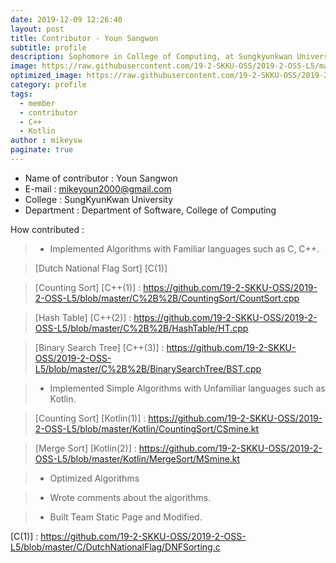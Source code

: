 ```yaml
---
date: 2019-12-09 12:26:40
layout: post
title: Contributor - Youn Sangwon 
subtitle: profile
description: Sophomore in College of Computing, at Sungkyunkwan University
image: https://raw.githubusercontent.com/19-2-SKKU-OSS/2019-2-OSS-L5/master/assets/img/749c490c0490a7aaa3c41f6486874f30.jpg
optimized_image: https://raw.githubusercontent.com/19-2-SKKU-OSS/2019-2-OSS-L5/master/assets/img/749c490c0490a7aaa3c41f6486874f30.jpg
category: profile
tags:
  - member
  - contributor
  - C++
  - Kotlin
author : mikeysw
paginate: true
---
```


- Name of contributor : Youn Sangwon
- E-mail : mikeyoun2000@gmail.com
- College : SungKyunKwan University
- Department : Department of Software, College of Computing

How contributed : 
> - Implemented Algorithms with Familiar languages such as C, C++.

> [Dutch National Flag Sort] [C(1)] 

> [Counting Sort] [C++(1)]  : https://github.com/19-2-SKKU-OSS/2019-2-OSS-L5/blob/master/C%2B%2B/CountingSort/CountSort.cpp

> [Hash Table] [C++(2)] : https://github.com/19-2-SKKU-OSS/2019-2-OSS-L5/blob/master/C%2B%2B/HashTable/HT.cpp

> [Binary Search Tree] [C++(3)] : https://github.com/19-2-SKKU-OSS/2019-2-OSS-L5/blob/master/C%2B%2B/BinarySearchTree/BST.cpp

> - Implemented Simple Algorithms with Unfamiliar languages such as Kotlin.

> [Counting Sort] [Kotlin(1)] : https://github.com/19-2-SKKU-OSS/2019-2-OSS-L5/blob/master/Kotlin/CountingSort/CSmine.kt

> [Merge Sort] [Kotlin(2)] : https://github.com/19-2-SKKU-OSS/2019-2-OSS-L5/blob/master/Kotlin/MergeSort/MSmine.kt
 
> - Optimized Algorithms 

> - Wrote comments about the algorithms.

> - Built Team Static Page and Modified.

[C(1)] : https://github.com/19-2-SKKU-OSS/2019-2-OSS-L5/blob/master/C/DutchNationalFlag/DNFSorting.c
